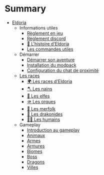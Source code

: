 # Summary

- [Eldoria](intro.md)
  - Informations utiles
    - [Règlement en jeu](Informations/reglement-ig.md)
    - [Règlement discord](Informations/reglement-discord.md)
    - [📖 L'histoire d'Eldoria](Informations/lore.md)
    - [Les commandes utiles](Informations/commandes.md)
  - Démarrer
    - [Démarrer son aventure](Demarrer/demarrer.md)
    - [Installation du modpack](Demarrer/installation.md)
    - [Configuration du chat de proximité](Demarrer/chat-proxy.md)
  - [Les races](Races/races.md)
    - [🌍 Les races d'Eldoria](Races/races.md)
    - [🪓 Les nains](Races/nains.md)
    - [🌿 Les elfes](Races/elfes.md)
    - [🪖 Les orques](Races/orques.md)
    - [🌊 Les merfolk](Races/merfolk.md)
    - [🐉 Les drakonides](Races/drakonides.md)
    - [🧑‍🌾 Les humains](Races/humains.md)
  - Gameplay
    - [Introduction au gameplay](Gameplay/intro.md)
    - [Animaux](Gameplay/animaux.md)
    - [Armes](Gameplay/armes.md)
    - [Armures](Gameplay/armures.md)
    - [Biomes](Gameplay/biomes.md)
    - [Boss](Gameplay/boss.md)
    - [Dragons](Gameplay/dragons.md)
    - [Villes](Gameplay/villes.md)

